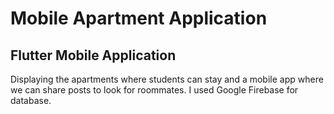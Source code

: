 # Mobile Apartment Application
## Flutter Mobile Application
Displaying the apartments where students can stay and a mobile app where we can share posts to look for roommates. I used Google Firebase for database.
